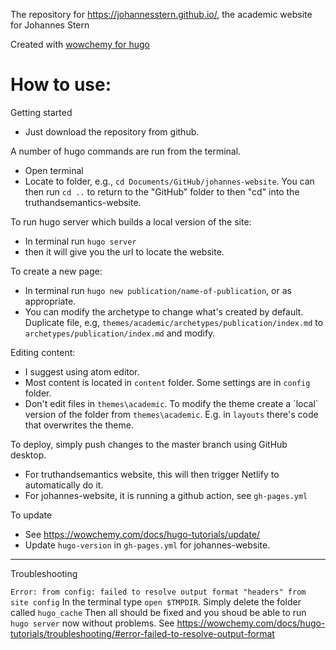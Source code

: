 The repository for https://johannesstern.github.io/, the academic website for Johannes Stern

Created with [wowchemy for hugo](https://wowchemy.com/)

# How to use:

Getting started
- Just download the repository from github.

A number of hugo commands are run from the terminal.
- Open terminal
- Locate to folder, e.g., `cd Documents/GitHub/johannes-website`. You can then run `cd ..` to return to the "GitHub" folder to then "cd" into the truthandsemantics-website.

To run hugo server which builds a local version of the site:
- In terminal run `hugo server`
- then it will give you the url to locate the website.

To create a new page:
- In terminal run `hugo new publication/name-of-publication`, or as appropriate.
- You can modify the archetype to change what's created by default. Duplicate file, e.g, `themes/academic/archetypes/publication/index.md` to `archetypes/publication/index.md` and modify.

Editing content:
- I suggest using atom editor.
- Most content is located in `content` folder. Some settings are in `config` folder.
- Don't edit files in `themes\academic`. To modify the theme create a \`local\` version of the folder from `themes\academic`. E.g. in `layouts` there's code that overwrites the theme.

To deploy, simply push changes to the master branch using GitHub desktop.
- For truthandsemantics website, this will then trigger Netlify to automatically do it.
- For johannes-website, it is running a github action, see `gh-pages.yml`


To update
- See https://wowchemy.com/docs/hugo-tutorials/update/
- Update `hugo-version` in `gh-pages.yml` for johannes-website.




----------
Troubleshooting

`Error: from config: failed to resolve output format "headers" from site config`
In the terminal type `open $TMPDIR`.
Simply delete the folder called `hugo_cache`
Then all should be fixed and you shoud be able to run `hugo server` now without problems.
See https://wowchemy.com/docs/hugo-tutorials/troubleshooting/#error-failed-to-resolve-output-format
